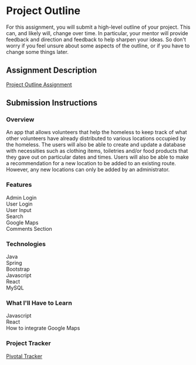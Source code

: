 # Project Outline
For this assignment, you will submit a high-level outline of your project. This can, and likely will, change over time. In particular, your mentor will provide feedback and direction and feedback to help sharpen your ideas. So don't worry if you feel unsure about some aspects of the outline, or if you have to change some things later.

## Assignment Description
[Project Outline Assignment](https://education.launchcode.org/liftoff/assignments/project-outline/)

## Submission Instructions

### Overview
An app that allows volunteers that help the homeless to keep track of what other volunteers have already distributed to various locations occupied by the homeless.  The users will also be able to create and update a database with necessities such as clothing items, toiletries and/or food products that they gave out on particular dates and times.  Users will also be able to make a recommendation for a new location to be added to an existing route.  However, any new locations can only be added by an administrator. 
### Features
Admin Login   
User Login   
User Input   
Search   
Google Maps   
Comments Section
### Technologies
Java   
Spring   
Bootstrap   
Javascript   
React   
MySQL
### What I'll Have to Learn   
Javascript   
React    
How to integrate Google Maps
### Project Tracker
[Pivotal Tracker](https://www.pivotaltracker.com/n/projects/2185447)
